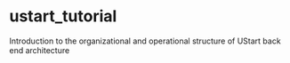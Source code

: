 # ustart_tutorial
Introduction to the organizational and operational structure of UStart back end architecture
